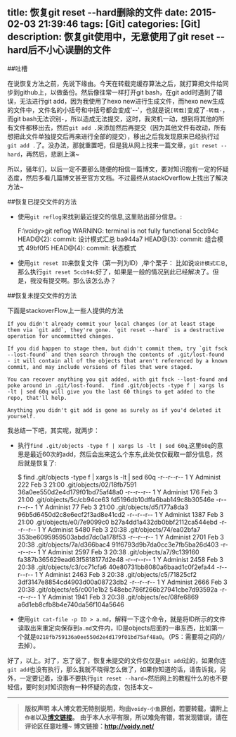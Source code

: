 title: 恢复git reset --hard删除的文件
date: 2015-02-03 21:39:46
tags: [Git]
categories: [Git]
description: 恢复git使用中，无意使用了git reset --hard后不小心误删的文件
---

##吐槽

在说恢复方法之前，先说下缘由。今天在转载完缓存算法之后，就打算把文件给同步到github上，以做备份。然后像往常一样打开git bash，在git add时遇到了错误，无法进行git add，因为我使用了hexo new进行生成文件，而hexo new生成的文件中，文件名的小括号和中括号都会变成'--'，也就是说`[转载]`变成了`-转载-`，而git bash无法识别`-`，所以造成无法提交，这时，我灵机一动，想到将其他的所有文件都移出去，然后`git add .`来添加然后再提交（因为其他文件有改动，所有想把此文件单独提交后再来进行全部的提交），移出之后我发现原来已经执行过`git add .`了。没办法，那就重置吧，但是我从网上找来一篇文章，`git reset --hard`，再然后，悲剧上演~

所以，骚年们，以后一定不要那么随便的相信一篇博文，要对知识抱有一定的怀疑态度，然后多看几篇博文甚至官方文档。不过最终从stackOverflow上找出了解决方法~

##恢复已提交文件的方法

* 使用`git reflog`来找到最近提交的信息,这里贴出部分信息。:
	
	F:\voidy>git reflog
	WARNING: terminal is not fully functional
	5ccb94c HEAD@{2}: commit: 设计模式汇总
	ba944a7 HEAD@{3}: commit: 组合模式
	49bf0f5 HEAD@{4}: commit: 状态模式


* 使用`git reset ID`来恢复文件（第一列为ID）,举个栗子：
比如说`设计模式汇总`,那么执行`git reset 5ccb94c`好了，如果是一般的情况到此已经解决了。但是，我没有提交啊。那么该怎么办？

##恢复未提交文件的方法

下面是stackoverFlow上一些人提供的方法

	If you didn't already commit your local changes (or at least stage them via `git add`, they're gone. `git reset --hard` is a destructive operation for uncommitted changes.

	If you did happen to stage them, but didn't commit them, try `git fsck --lost-found` and then search through the contents of .git/lost-found - it will contain all of the objects that aren't referenced by a known commit, and may include versions of files that were staged.

	You can recover anything you git added, with git fsck --lost-found and poke around in .git/lost-found.  find .git/objects -type f | xargs ls -lt | sed 60q will give you the last 60 things to get added to the repo, that'll help.

	Anything you didn't git add is gone as surely as if you'd deleted it yourself.

我总结一下吧，其实呢，就两步：

* 执行`find .git/objects -type f | xargs ls -lt | sed 60q`,这里`60q`的意思是最近60次的add，然后会出来这么个东东,此处仅仅截取一部分信息，然后就是恢复了:

	$ find .git/objects -type f | xargs ls -lt | sed 60q
	-r--r--r--    1 Y        Administ      222 Feb  3 21:00 .git/objects/02/18fb7591
	36a0ee550d2e4d179f01bd75af48a0
	-r--r--r--    1 Y        Administ      176 Feb  3 21:00 .git/objects/5c/cb94ce63
	fd5196db10dffa6bab149c8b30546e
	-r--r--r--    1 Y        Administ       77 Feb  3 21:00 .git/objects/d5/177a8da3
	96b5d6450d2c8e6ecf2f3ad8e41cd2
	-r--r--r--    1 Y        Administ     1387 Feb  3 21:00 .git/objects/e0/7e9099c0
	b27a4dd1a432db0bbf2112ca544ebd
	-r--r--r--    1 Y        Administ     5480 Feb  3 20:38 .git/objects/74/ea02bfa7
	353be6095959503abdd7dc0a178f53
	-r--r--r--    1 Y        Administ     2701 Feb  3 20:38 .git/objects/7a/d366bac4
	91f6793d9b7da0cc3e7fb5ba26d403
	-r--r--r--    1 Y        Administ     2597 Feb  3 20:38 .git/objects/a7/9c139160
	fa387b365629ead63f5818177d2e48
	-r--r--r--    1 Y        Administ     2458 Feb  3 20:38 .git/objects/c3/cc71cfa6
	40e80731bb8080a6baad1c0f2efa44
	-r--r--r--    1 Y        Administ     2463 Feb  3 20:38 .git/objects/c5/71825cf2
	3df3147e8854cd4903d00a08723db2
	-r--r--r--    1 Y        Administ     2666 Feb  3 20:38 .git/objects/e5/c001e1b2
	548ebc786f266b27941cbe7d93592a
	-r--r--r--    1 Y        Administ     1941 Feb  3 20:38 .git/objects/ec/08fe6869
	a6d1eb8cfb8b4e740da56f104a5646



* 使用`git cat-file -p ID > a.md`，解释一下这个命令，就是将ID所示的文件读取出来重定向保存到`a.md`文件内，ID是objects后面的一串东西，比如第一个就是`0218fb759136a0ee550d2e4d179f01bd75af48a0`。（PS：需要将之间的`/`去掉）。

好了，以上。对了，忘了说了，恢复未提交的文件仅仅是`git add`过的，如果你连`git add`也没有执行，那么我就不晓得怎么做了，如果你知道的话，请告诉我，另外，一定要记着，没事不要执行`git reset --hard`~然后网上的教程什么的也不要轻信，要时刻对知识抱有一种怀疑的态度，包括本文~



---
> **版权声明**
> **本人博文若无特别说明，均由`voidy-小鱼`原创，若要转载，请附上`作者`以及[博文链接](http://voidy.net)。**
> **由于本人水平有限，所以难免有错，若发现错误，请在评论区任意吐槽~**
> **博文链接：<http://voidy.net/>**